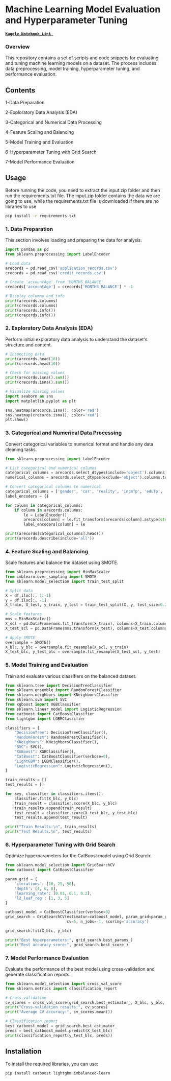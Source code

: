# Machine Learning Model Evaluation and Hyperparameter Tuning
[**`Kaggle Notebook Link `**](https://www.kaggle.com/code/recepbattal/financial-approval-evaluations/notebook)

### Overview

This repository contains a set of scripts and code snippets for evaluating and tuning machine learning models on a dataset. The process includes data preprocessing, model training, hyperparameter tuning, and performance evaluation.


## Contents

1-Data Preparation

2-Exploratory Data Analysis (EDA)

3-Categorical and Numerical Data Processing

4-Feature Scaling and Balancing

5-Model Training and Evaluation

6-Hyperparameter Tuning with Grid Search

7-Model Performance Evaluation

## Usage

Before running the code, you need to extract the input.zip folder and then run the requirements.txt file.
The input.zip folder contains the data we are going to use, while the requirements.txt file is downloaded if there are no libraries to use
```bash
pip install -r requirements.txt
```


### 1. Data Preparation
This section involves loading and preparing the data for analysis.
```python
import pandas as pd
from sklearn.preprocessing import LabelEncoder

# Load data
arecords = pd.read_csv('application_records.csv')
crecords = pd.read_csv('credit_records.csv')

# Create 'accountAge' from 'MONTHS_BALANCE'
crecords['accountAge'] = crecords['MONTHS_BALANCE'] * -1

# Display columns and info
print(arecords.columns)
print(crecords.columns)
print(arecords.info())
print(crecords.info())
```

### 2. Exploratory Data Analysis (EDA)
Perform initial exploratory data analysis to understand the dataset's structure and content.
```python
# Inspecting data
print(arecords.head(10))
print(crecords.head(10))

# Check for missing values
print(arecords.isna().sum())
print(crecords.isna().sum())

# Visualize missing values
import seaborn as sns
import matplotlib.pyplot as plt

sns.heatmap(arecords.isna(), color='red')
sns.heatmap(crecords.isna(), color='red')
plt.show()
```

### 3. Categorical and Numerical Data Processing
Convert categorical variables to numerical format and handle any data cleaning tasks.
```python
from sklearn.preprocessing import LabelEncoder

# List categorical and numerical columns
categorical_columns = arecords.select_dtypes(include='object').columns.tolist()
numerical_columns = arecords.select_dtypes(exclude='object').columns.tolist()

# Convert categorical columns to numerical
categorical_columns = ['gender', 'car', 'reality', 'incmTp', 'eduTp', 'familyTp', 'houseTp']
label_encoders = {}

for column in categorical_columns:
    if column in arecords.columns:
        le = LabelEncoder()
        arecords[column] = le.fit_transform(arecords[column].astype(str))
        label_encoders[column] = le

print(arecords[categorical_columns].head())
print(arecords.describe(include='all'))
```

### 4. Feature Scaling and Balancing
Scale features and balance the dataset using SMOTE.
```python
from sklearn.preprocessing import MinMaxScaler
from imblearn.over_sampling import SMOTE
from sklearn.model_selection import train_test_split

# Split data
X = df.iloc[:, 1:-1]
y = df.iloc[:, -1]
X_train, X_test, y_train, y_test = train_test_split(X, y, test_size=0.2)

# Scale features
mms = MinMaxScaler()
X_scl = pd.DataFrame(mms.fit_transform(X_train), columns=X_train.columns)
X_test_scl = pd.DataFrame(mms.transform(X_test), columns=X_test.columns)

# Apply SMOTE
oversample = SMOTE()
X_blc, y_blc = oversample.fit_resample(X_scl, y_train)
X_test_blc, y_test_blc = oversample.fit_resample(X_test_scl, y_test)
```

### 5. Model Training and Evaluation
Train and evaluate various classifiers on the balanced dataset.
```python
from sklearn.tree import DecisionTreeClassifier
from sklearn.ensemble import RandomForestClassifier
from sklearn.neighbors import KNeighborsClassifier
from sklearn.svm import SVC
from xgboost import XGBClassifier
from sklearn.linear_model import LogisticRegression
from catboost import CatBoostClassifier
from lightgbm import LGBMClassifier

classifiers = {
    "DecisionTree": DecisionTreeClassifier(),
    "RandomForest": RandomForestClassifier(),
    "KNeighbors": KNeighborsClassifier(),
    "SVC": SVC(),
    "XGBoost": XGBClassifier(),
    "CatBoost": CatBoostClassifier(verbose=0),
    "LightGBM": LGBMClassifier(),
    "LogisticRegression": LogisticRegression(),
}

train_results = []
test_results = []

for key, classifier in classifiers.items():
    classifier.fit(X_blc, y_blc)
    train_result = classifier.score(X_blc, y_blc)
    train_results.append(train_result)
    test_result = classifier.score(X_test_blc, y_test_blc)
    test_results.append(test_result)

print("Train Results:\n", train_results)
print("Test Results:\n", test_results)
```

### 6. Hyperparameter Tuning with Grid Search
Optimize hyperparameters for the CatBoost model using Grid Search.
```python
from sklearn.model_selection import GridSearchCV
from catboost import CatBoostClassifier

param_grid = {
    'iterations': [10, 25, 50],
    'depth': [4, 6, 8],
    'learning_rate': [0.01, 0.1, 0.2],
    'l2_leaf_reg': [1, 3, 5]
}

catboost_model = CatBoostClassifier(verbose=0)
grid_search = GridSearchCV(estimator=catboost_model, param_grid=param_grid, 
                           cv=5, n_jobs=-1, scoring='accuracy')

grid_search.fit(X_blc, y_blc)

print("Best hyperparameters:", grid_search.best_params_)
print("Best accuracy score:", grid_search.best_score_)
```

### 7. Model Performance Evaluation
Evaluate the performance of the best model using cross-validation and generate classification reports.
```python
from sklearn.model_selection import cross_val_score
from sklearn.metrics import classification_report

# Cross-validation
cv_scores = cross_val_score(grid_search.best_estimator_, X_blc, y_blc, cv=5, scoring='accuracy')
print("Cross-validation results:", cv_scores)
print("Average CV accuracy:", cv_scores.mean())

# Classification report
best_catboost_model = grid_search.best_estimator_
preds = best_catboost_model.predict(X_test_blc)
print(classification_report(y_test_blc, preds))
```

## Installation
To install the required libraries, you can use:
```bash
pip install catboost lightgbm imbalanced-learn
```
